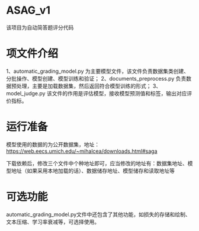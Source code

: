 # ASAG_v1
该项目为自动简答题评分代码
# 项文件介绍
1、automatic_grading_model.py 为主要模型文件，该文件负责数据集类创建、分批操作、模型创建、模型训练和验证；
2、documents_preprocess.py 负责数据预处理，主要是加载数据集，然后返回符合模型训练的形式；
3、model_judge.py 该文件的作用是评估模型，接收模型预测值和标签，输出对应评价指标。
# 运行准备
模型使用的数据的为公开数据集，地址：https://web.eecs.umich.edu/~mihalcea/downloads.html#saga

下载依赖后，修改三个文件中个种地址即可，应当修改的地址有：数据集地址、模型地址（如果采用本地加载的话）、数据储存地址、模型储存和读取地址等

# 可选功能
automatic_grading_model.py文件中还包含了其他功能，如损失的存储和绘制、文本压缩、学习率衰减等，可选择使用。

